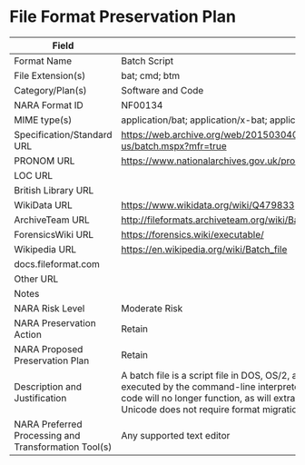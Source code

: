 # File Format Preservation Plan
  | Field | Value |
  | ----------- | ----------- |
  | Format Name | Batch Script | 
| File Extension(s) | bat; cmd; btm | 
| Category/Plan(s) | Software and Code | 
| NARA Format ID | NF00134 | 
| MIME type(s) | application/bat; application/x-bat; application/x-msdos-program | 
| Specification/Standard URL | <https://web.archive.org/web/20150304011032/http://www.microsoft.com/resources/documentation/windows/xp/all/proddocs/en-us/batch.mspx?mfr=true> | 
| PRONOM URL | <https://www.nationalarchives.gov.uk/pronom/x-fmt/413> | 
| LOC URL |  | 
| British Library URL |  | 
| WikiData URL | <https://www.wikidata.org/wiki/Q479833> | 
| ArchiveTeam URL | <http://fileformats.archiveteam.org/wiki/Batch_file> | 
| ForensicsWiki URL | <https://forensics.wiki/executable/> | 
| Wikipedia URL | <https://en.wikipedia.org/wiki/Batch_file> | 
| docs.fileformat.com |  | 
| Other URL |  | 
| Notes |  | 
| NARA Risk Level | Moderate Risk | 
| NARA Preservation Action | Retain | 
| NARA Proposed Preservation Plan | Retain | 
| Description and Justification | A batch file is a script file in DOS, OS/2, and Microsoft Windows. It is a plain text file which consists of a series of commands to be executed by the command-line interpreter. Any format migration for compiled or binary code creates a guaranteed outcome that the code will no longer function, as will extracting files from binary container archives files. Uncompiled code that is plain text ASCII or Unicode does not require format migration. | 
| NARA Preferred Processing and Transformation Tool(s) | Any supported text editor | 
